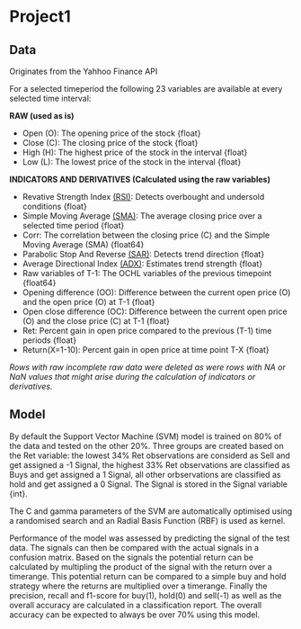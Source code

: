 # Project1

Data
---
Originates from the Yahhoo Finance API

For a selected timeperiod the following 23 variables are available at every selected time interval:

**RAW (used as is)**

- Open (O): The opening price of the stock {float}
- Close (C): The closing price of the stock {float}
- High (H): The highest price of the stock in the interval {float} 
- Low (L): The lowest price of the stock in the interval {float}

**INDICATORS AND DERIVATIVES (Calculated using the raw variables)**

- Revative Strength Index [(RSI)](https://www.investopedia.com/terms/r/rsi.asp): Detects overbought and undersold conditions {float}
- Simple Moving Average [(SMA)](https://www.investopedia.com/terms/s/sma.asp): The average closing price over a selected time period {float}
- Corr: The correlation between the closing price (C) and the Simple Moving Average (SMA) {float64}
- Parabolic Stop And Reverse [(SAR)](https://www.investopedia.com/terms/p/parabolicindicator.asp): Detects trend direction {float}
- Average Directional Index [(ADX)](https://www.investopedia.com/terms/w/wilders-dmi-adx.asp): Estimates trend strength {float}
- Raw variables of T-1: The OCHL variables of the previous timepoint {float64}
- Opening difference (OO): Difference between the current open price (O) and the open price (O) at T-1 {float}
- Open close difference (OC): Difference between the current open price (O) and the close price (C) at T-1 {float}
- Ret: Percent gain in open price compared to the previous (T-1) time periods {float}
- Return(X=1-10): Percent gain in open price at time point T-X {float}
  
*Rows with raw incomplete raw data were deleted as were rows with NA or NaN values that might arise during the calculation of indicators or derivatives.*

Model
---
By default the Support Vector Machine (SVM) model is trained on 80% of the data and tested on the other 20%.
Three groups are created based on the Ret variable: the lowest 34% Ret observations are considerd as Sell and get assigned a -1 Signal, the highest 33% Ret observations are classified as Buys and get assigned a 1 Signal, all other orbservations are classified as hold and get assigned a 0 Signal. The Signal is stored in the Signal variable {int}.

The C and gamma parameters of the SVM are automatically optimised using a randomised search and an Radial Basis Function (RBF) is used as kernel. 

Performance of the model was assessed by predicting the signal of the test data. The signals can then be compared with the actual signals in a confusion matrix. Based on the signals the potential return can be calculated by multipling the product of the signal with the return over a timerange. This potential return can be compared to a simple buy and hold strategy where the returns are multiplied over a timerange. Finally the precision, recall and f1-score for buy(1), hold(0) and sell(-1) as well as the overall accuracy are calculated in a classification report. 
The overall accuracy can be expected to always be over 70% using this model.  
